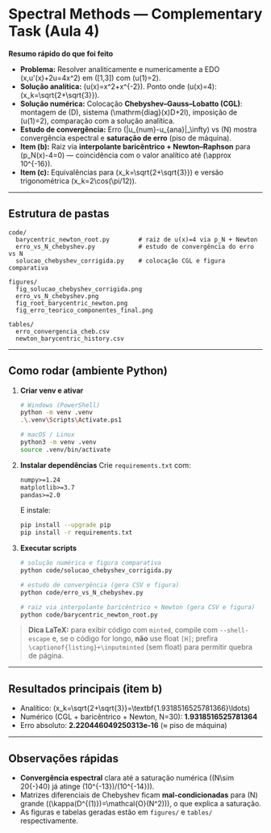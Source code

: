 # Spectral Methods — Complementary Task (Aula 4)

**Resumo rápido do que foi feito**

- **Problema:** Resolver analiticamente e numericamente a EDO
  \(x\,u'(x)+2u=4x^2\) em \([1,3]\) com \(u(1)=2\).
- **Solução analítica:** \(u(x)=x^2+x^{-2}\). Ponto onde \(u(x)=4\): \(x_k=\sqrt{2+\sqrt{3}}\).
- **Solução numérica:** Colocação **Chebyshev–Gauss–Lobatto (CGL)**: montagem de \(D\), sistema \(\mathrm{diag}(x)D+2I\), imposição de \(u(1)=2\), comparação com a solução analítica.
- **Estudo de convergência:** Erro \(\|u_{num}-u_{ana}\|_\infty\) vs \(N\) mostra convergência espectral e **saturação de erro** (piso de máquina).
- **Item (b):** Raiz via **interpolante baricêntrico + Newton–Raphson** para \(p_N(x)-4=0\) — coincidência com o valor analítico até \(\approx 10^{-16}\).
- **Item (c):** Equivalências para \(x_k=\sqrt{2+\sqrt{3}}\) e versão trigonométrica \(x_k=2\cos(\pi/12)\).

---

## Estrutura de pastas

```
code/
  barycentric_newton_root.py        # raiz de u(x)=4 via p_N + Newton
  erro_vs_N_chebyshev.py            # estudo de convergência do erro vs N
  solucao_chebyshev_corrigida.py    # colocação CGL e figura comparativa

figures/
  fig_solucao_chebyshev_corrigida.png
  erro_vs_N_chebyshev.png
  fig_root_barycentric_newton.png
  fig_erro_teorico_componentes_final.png

tables/
  erro_convergencia_cheb.csv
  newton_barycentric_history.csv
```

---

## Como rodar (ambiente Python)

1. **Criar venv e ativar**
   ```bash
   # Windows (PowerShell)
   python -m venv .venv
   .\.venv\Scripts\Activate.ps1

   # macOS / Linux
   python3 -m venv .venv
   source .venv/bin/activate
   ```

2. **Instalar dependências**
   Crie `requirements.txt` com:
   ```txt
   numpy>=1.24
   matplotlib>=3.7
   pandas>=2.0
   ```
   E instale:
   ```bash
   pip install --upgrade pip
   pip install -r requirements.txt
   ```

3. **Executar scripts**
   ```bash
   # solução numérica e figura comparativa
   python code/solucao_chebyshev_corrigida.py

   # estudo de convergência (gera CSV e figura)
   python code/erro_vs_N_chebyshev.py

   # raiz via interpolante baricêntrico + Newton (gera CSV e figura)
   python code/barycentric_newton_root.py
   ```

> **Dica LaTeX:** para exibir código com `minted`, compile com `--shell-escape` e, se o código for longo, **não** use float `[H]`; prefira `\captionof{listing}+\inputminted` (sem float) para permitir quebra de página.

---

## Resultados principais (item b)

- Analítico: \(x_k=\sqrt{2+\sqrt{3}}=\textbf{1.9318516525781366}\ldots\)
- Numérico (CGL + baricêntrico + Newton, N=30): **1.9318516525781364**
- Erro absoluto: **2.220446049250313e-16** (≈ piso de máquina)

---

## Observações rápidas

- **Convergência espectral** clara até a saturação numérica (\(N\sim 20{-}40\) já atinge \(10^{-13}\)/\(10^{-14}\)).
- Matrizes diferenciais de Chebyshev ficam **mal-condicionadas** para \(N\) grande (\(\kappa(D^{(1)})=\mathcal{O}(N^2)\)), o que explica a saturação.
- As figuras e tabelas geradas estão em `figures/` e `tables/` respectivamente.
